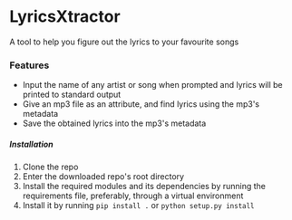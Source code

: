 # LyricsXtractor
A tool to help you figure out the lyrics to your favourite songs

### Features 
* Input the name of any artist or song when prompted and lyrics will be printed to standard output
* Give an mp3 file as an attribute, and find lyrics using the mp3's metadata
* Save the obtained lyrics into the mp3's metadata

##### Installation
1. Clone the repo
2. Enter the downloaded repo's root directory 
3. Install the required modules and its dependencies by running the requirements file, preferably, through a virtual environment
4. Install it by running `pip install .` or `python setup.py install`
